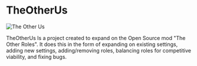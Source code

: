 # TheOtherUs

![The Other Us]([https://github.com/Ryan-M-Smith/TheOtherUs/blob/the-other-us/TheOtherUs.png)

TheOtherUs Is a project created to expand on the Open Source mod "The Other Roles". It does this in the form of expanding on existing settings,
adding new settings, adding/removing roles, balancing roles for competitive viability, and fixing bugs.
